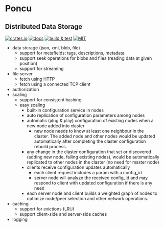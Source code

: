 # Poncu

## Distributed Data Storage

[![crates.io](https://img.shields.io/crates/v/poncu)](https://crates.io/crates/poncu)
[![docs](https://img.shields.io/docsrs/poncu)](https://docs.rs/poncu)
[![build & test](https://github.com/sheroz/poncu/actions/workflows/ci.yml/badge.svg)](https://github.com/sheroz/poncu/actions/workflows/ci.yml)
[![MIT](https://img.shields.io/github/license/sheroz/poncu)](https://github.com/sheroz/poncu/tree/main/LICENSE.txt)

* data storage (json, xml, blob, file)
  * support for metafields: tags, descriptions, metadata
  * support seek operations for blobs and files (reading data at given position)
  * support for streaming
* file server
  * fetch using HTTP
  * fetch using a connected TCP client
* authorization
* scaling
  * support for consistent hashing
  * easy scaling
    * built-in configuration service in nodes
    * auto replication of configuration parameters among nodes
    * automatic (plug & play) configuration of existing nodes when a new node added into claster
      * new node needs to know at least one neighbour in the claster. The added node and other nodes would be updated automatically after completing the claster configuration rebuild process.
    * any change in the claster configuration that set or discovered (adding new node, failing existing nodes), would be automatically replicated to other nodes in the claster (no need for master node)
    * clients receive configuration updates automatically
      * each client request includes a param with a config_id
      * server node will analyze the received config_id and may respond to client with updated configuration if there is any need
    * each server node and client builds a weighted graph of nodes to optimize node/peer selection and other network operations.
* caching
  * support for evictions (LRU)
  * support client-side and server-side caches
* logging
